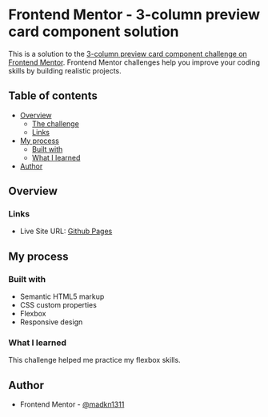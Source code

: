 # Frontend Mentor - 3-column preview card component solution

This is a solution to the [3-column preview card component challenge on Frontend Mentor](https://www.frontendmentor.io/challenges/3column-preview-card-component-pH92eAR2-). Frontend Mentor challenges help you improve your coding skills by building realistic projects. 

## Table of contents

- [Overview](#overview)
  - [The challenge](#the-challenge)
  - [Links](#links)
- [My process](#my-process)
  - [Built with](#built-with)
  - [What I learned](#what-i-learned)
- [Author](#author)

## Overview

### Links

- Live Site URL: [Github Pages](https://madkn1311.github.io/fem-3card-component/)

## My process

### Built with

- Semantic HTML5 markup
- CSS custom properties
- Flexbox
- Responsive design

### What I learned

This challenge helped me practice my flexbox skills.

## Author

- Frontend Mentor - [@madkn1311](https://www.frontendmentor.io/profile/madkn1311)

